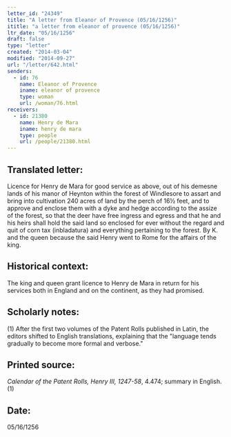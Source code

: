 ```yaml
---
letter_id: "24349"
title: "A letter from Eleanor of Provence (05/16/1256)"
ititle: "a letter from eleanor of provence (05/16/1256)"
ltr_date: "05/16/1256"
draft: false
type: "letter"
created: "2014-03-04"
modified: "2014-09-27"
url: "/letter/642.html"
senders:
  - id: 76
    name: Eleanor of Provence
    iname: eleanor of provence
    type: woman
    url: /woman/76.html
receivers:
  - id: 21380
    name: Henry de Mara
    iname: henry de mara
    type: people
    url: /people/21380.html
---
```

<h2> Translated letter:</h2>Licence for Henry de Mara for good service as above, out of his demesne lands of his manor of Heynton within the forest of Windlesore to assart and bring into cultivation 240 acres of land by the perch of 16½ feet, and to approve and enclose them with a dyke and hedge according to the assize of the forest, so that the deer have free ingress and egress and that he and his heirs shall hold the said land so enclosed for ever without the regard and quit of corn tax (inbladatura) and everything pertaining to the forest.
By K. and the queen because the said Henry went to Rome for the affairs of the king.
<h2 class="mt-4"> Historical context:</h2>The king and queen grant licence to Henry de Mara in return for his services both in England and on the continent, as they had promised.
<h2 class="mt-4"> Scholarly notes:</h2>(1) After the first two volumes of the Patent Rolls published in Latin, the editors shifted to English translations, explaining that the "language tends gradually to become more formal and verbose."
<h2 class="mt-4"> Printed source:</h2><p><em>Calendar of the Patent Rolls, Henry III, 1247-58</em>, 4.474; summary in English.(1)</p><h2 class="mt-4"> Date:</h2>05/16/1256